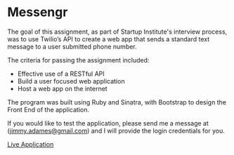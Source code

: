 # Messengr

The goal of this assignment, as part of Startup Institute's interview process, was to use Twilio’s API to create a web app that sends a standard text message to a user submitted phone number.

The criteria for passing the assignment included:

- Effective use of a RESTful API
- Build a user focused web application
- Host a web app on the internet

The program was built using Ruby and Sinatra, with Bootstrap to design the Front End of the application.

If you would like to test the application, please send me a message at ([jimmy.adames@gmail.com](http://jimmy.adames@gmail.com)) and I will provide the login credentials for you.

[Live Application](https://sms-messenger.herokuapp.com/)